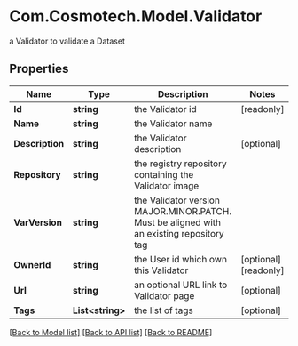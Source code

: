 # Com.Cosmotech.Model.Validator
a Validator to validate a Dataset

## Properties

Name | Type | Description | Notes
------------ | ------------- | ------------- | -------------
**Id** | **string** | the Validator id | [readonly] 
**Name** | **string** | the Validator name | 
**Description** | **string** | the Validator description | [optional] 
**Repository** | **string** | the registry repository containing the Validator image | 
**VarVersion** | **string** | the Validator version MAJOR.MINOR.PATCH. Must be aligned with an existing repository tag | 
**OwnerId** | **string** | the User id which own this Validator | [optional] [readonly] 
**Url** | **string** | an optional URL link to Validator page | [optional] 
**Tags** | **List&lt;string&gt;** | the list of tags | [optional] 

[[Back to Model list]](../README.md#documentation-for-models) [[Back to API list]](../README.md#documentation-for-api-endpoints) [[Back to README]](../README.md)

